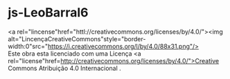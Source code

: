 # js-LeoBarral6

<a rel="lincense"href="httl://creativecommons.org/licenses/by/4.0/"><img alt="LincençaCreativeCommons"style="border-width:0"src="https://i.creativecommons.org/l/by/4.0/88x31.png"/></a><br/>Este obra esta licenciado com uma Licença <a rel="license"href=http://creativecommons.org/licenses/by/4.0/">Creative Commons Atribuição 4.0 Internacional </a>.
